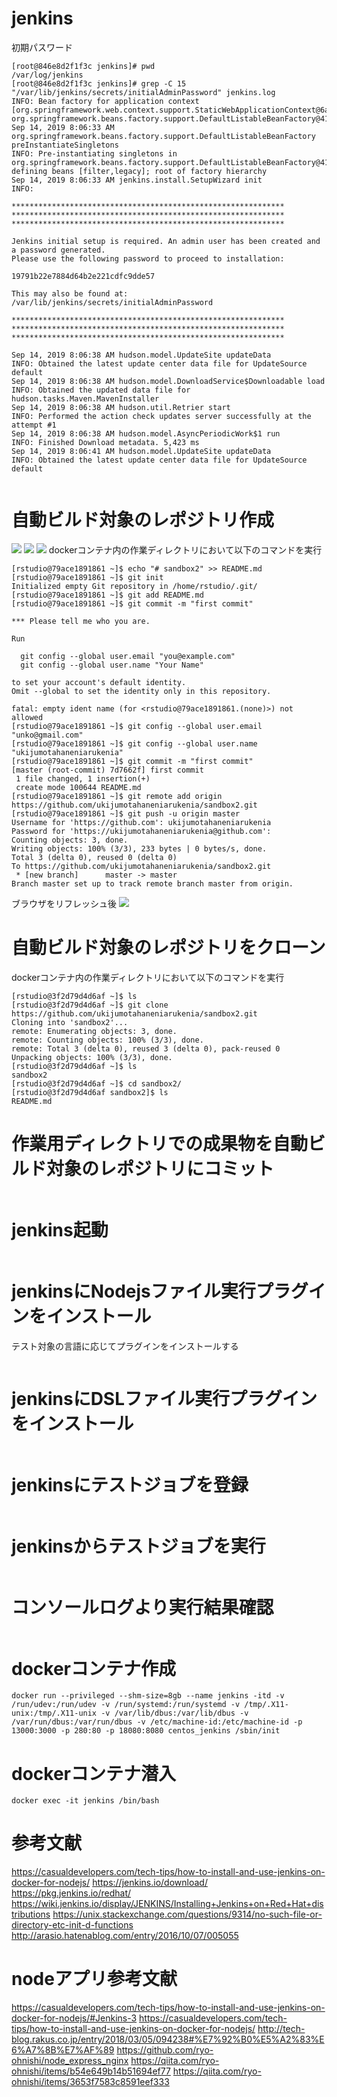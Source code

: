 # jenkins
初期パスワード
```
[root@846e8d2f1f3c jenkins]# pwd
/var/log/jenkins
[root@846e8d2f1f3c jenkins]# grep -C 15 "/var/lib/jenkins/secrets/initialAdminPassword" jenkins.log
INFO: Bean factory for application context [org.springframework.web.context.support.StaticWebApplicationContext@6a124227]: org.springframework.beans.factory.support.DefaultListableBeanFactory@419d889c
Sep 14, 2019 8:06:33 AM org.springframework.beans.factory.support.DefaultListableBeanFactory preInstantiateSingletons
INFO: Pre-instantiating singletons in org.springframework.beans.factory.support.DefaultListableBeanFactory@419d889c: defining beans [filter,legacy]; root of factory hierarchy
Sep 14, 2019 8:06:33 AM jenkins.install.SetupWizard init
INFO: 

*************************************************************
*************************************************************
*************************************************************

Jenkins initial setup is required. An admin user has been created and a password generated.
Please use the following password to proceed to installation:

19791b22e7884d64b2e221cdfc9dde57

This may also be found at: /var/lib/jenkins/secrets/initialAdminPassword

*************************************************************
*************************************************************
*************************************************************

Sep 14, 2019 8:06:38 AM hudson.model.UpdateSite updateData
INFO: Obtained the latest update center data file for UpdateSource default
Sep 14, 2019 8:06:38 AM hudson.model.DownloadService$Downloadable load
INFO: Obtained the updated data file for hudson.tasks.Maven.MavenInstaller
Sep 14, 2019 8:06:38 AM hudson.util.Retrier start
INFO: Performed the action check updates server successfully at the attempt #1
Sep 14, 2019 8:06:38 AM hudson.model.AsyncPeriodicWork$1 run
INFO: Finished Download metadata. 5,423 ms
Sep 14, 2019 8:06:41 AM hudson.model.UpdateSite updateData
INFO: Obtained the latest update center data file for UpdateSource default


```

# 自動ビルド対象のレポジトリ作成
![](./1.png)
![](./2.png)
![](./3.png)
dockerコンテナ内の作業ディレクトリにおいて以下のコマンドを実行
```
[rstudio@79ace1891861 ~]$ echo "# sandbox2" >> README.md
[rstudio@79ace1891861 ~]$ git init
Initialized empty Git repository in /home/rstudio/.git/
[rstudio@79ace1891861 ~]$ git add README.md
[rstudio@79ace1891861 ~]$ git commit -m "first commit"

*** Please tell me who you are.

Run

  git config --global user.email "you@example.com"
  git config --global user.name "Your Name"

to set your account's default identity.
Omit --global to set the identity only in this repository.

fatal: empty ident name (for <rstudio@79ace1891861.(none)>) not allowed
[rstudio@79ace1891861 ~]$ git config --global user.email "unko@gmail.com"
[rstudio@79ace1891861 ~]$ git config --global user.name "ukijumotahaneniarukenia"
[rstudio@79ace1891861 ~]$ git commit -m "first commit"
[master (root-commit) 7d7662f] first commit
 1 file changed, 1 insertion(+)
 create mode 100644 README.md
[rstudio@79ace1891861 ~]$ git remote add origin https://github.com/ukijumotahaneniarukenia/sandbox2.git
[rstudio@79ace1891861 ~]$ git push -u origin master
Username for 'https://github.com': ukijumotahaneniarukenia
Password for 'https://ukijumotahaneniarukenia@github.com': 
Counting objects: 3, done.
Writing objects: 100% (3/3), 233 bytes | 0 bytes/s, done.
Total 3 (delta 0), reused 0 (delta 0)
To https://github.com/ukijumotahaneniarukenia/sandbox2.git
 * [new branch]      master -> master
Branch master set up to track remote branch master from origin.
```
ブラウザをリフレッシュ後
![](./4.png)

# 自動ビルド対象のレポジトリをクローン
dockerコンテナ内の作業ディレクトリにおいて以下のコマンドを実行
```
[rstudio@3f2d79d4d6af ~]$ ls
[rstudio@3f2d79d4d6af ~]$ git clone https://github.com/ukijumotahaneniarukenia/sandbox2.git
Cloning into 'sandbox2'...
remote: Enumerating objects: 3, done.
remote: Counting objects: 100% (3/3), done.
remote: Total 3 (delta 0), reused 3 (delta 0), pack-reused 0
Unpacking objects: 100% (3/3), done.
[rstudio@3f2d79d4d6af ~]$ ls
sandbox2
[rstudio@3f2d79d4d6af ~]$ cd sandbox2/
[rstudio@3f2d79d4d6af sandbox2]$ ls
README.md
```

# 作業用ディレクトリでの成果物を自動ビルド対象のレポジトリにコミット
```

```

# jenkins起動
```

```

# jenkinsにNodejsファイル実行プラグインをインストール
テスト対象の言語に応じてプラグインをインストールする
```

```

# jenkinsにDSLファイル実行プラグインをインストール
```

```

# jenkinsにテストジョブを登録
```

```

# jenkinsからテストジョブを実行
```

```

# コンソールログより実行結果確認
```

```

# dockerコンテナ作成
```
docker run --privileged --shm-size=8gb --name jenkins -itd -v /run/udev:/run/udev -v /run/systemd:/run/systemd -v /tmp/.X11-unix:/tmp/.X11-unix -v /var/lib/dbus:/var/lib/dbus -v /var/run/dbus:/var/run/dbus -v /etc/machine-id:/etc/machine-id -p 13000:3000 -p 280:80 -p 18080:8080 centos_jenkins /sbin/init
```

# dockerコンテナ潜入
```
docker exec -it jenkins /bin/bash
```

# 参考文献
https://casualdevelopers.com/tech-tips/how-to-install-and-use-jenkins-on-docker-for-nodejs/
https://jenkins.io/download/
https://pkg.jenkins.io/redhat/
https://wiki.jenkins.io/display/JENKINS/Installing+Jenkins+on+Red+Hat+distributions
https://unix.stackexchange.com/questions/9314/no-such-file-or-directory-etc-init-d-functions
http://arasio.hatenablog.com/entry/2016/10/07/005055

# nodeアプリ参考文献
https://casualdevelopers.com/tech-tips/how-to-install-and-use-jenkins-on-docker-for-nodejs/#Jenkins-3
https://casualdevelopers.com/tech-tips/how-to-install-and-use-jenkins-on-docker-for-nodejs/
http://tech-blog.rakus.co.jp/entry/2018/03/05/094238#%E7%92%B0%E5%A2%83%E6%A7%8B%E7%AF%89
https://github.com/ryo-ohnishi/node_express_nginx
https://qiita.com/ryo-ohnishi/items/b54e649b14b51694ef77
https://qiita.com/ryo-ohnishi/items/3653f7583c8591eef333

